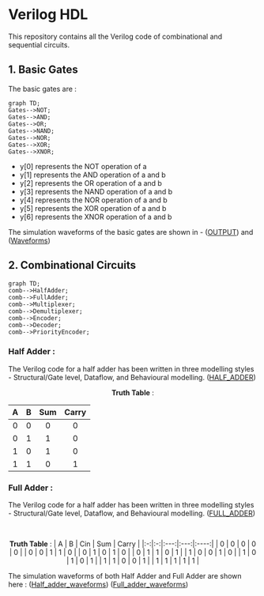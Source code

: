 # Verilog HDL
This repository contains all the Verilog code of combinational and sequential circuits.


## 1. Basic Gates 

The basic gates are : 
```mermaid
graph TD;
Gates-->NOT;
Gates-->AND;
Gates-->OR;
Gates-->NAND;
Gates-->NOR;
Gates-->XOR;
Gates-->XNOR;
```

- y[0] represents the NOT operation of a
- y[1] represents the AND operation of a and b
- y[2] represents the OR operation of a and b
- y[3] represents the NAND operation of a and b
- y[4] represents the NOR operation of a and b
- y[5] represents the XOR operation of a and b
- y[6] represents the XNOR operation of a and b

The simulation waveforms of the basic gates are shown in - ([OUTPUT](https://github.com/SrujanPrasad/Verilog-HDL-basics/blob/9c629b2cce5f6b5224f43adf19c60b91f20ffe08/Basic%20Gates/Basic_gates.png)) and ([Waveforms](https://github.com/SrujanPrasad/Verilog-HDL-basics/blob/9c629b2cce5f6b5224f43adf19c60b91f20ffe08/Basic%20Gates/Basic_gates_waveforms.png))

## 2. Combinational Circuits 
```mermaid
graph TD;
comb-->HalfAdder;
comb-->FullAdder;
comb-->Multiplexer;
comb-->Demultiplexer;
comb-->Encoder;
comb-->Decoder;
comb-->PriorityEncoder;
```
### Half Adder :
  The Verilog code for a half adder has been written in three modelling styles -  Structural/Gate level, Dataflow, and Behavioural modelling. ([HALF_ADDER](https://github.com/SrujanPrasad/Verilog-HDL-basics/tree/9c629b2cce5f6b5224f43adf19c60b91f20ffe08/Comb/half_adder))
  <br> <div align="center"> 
  **Truth Table** :

| A | B | Sum | Carry |
|:-:|:-:|:---:|:----:|
| 0 | 0 |  0  |  0   |
| 0 | 1 |  1  |  0   |
| 1 | 0 |  1  |  0   |
| 1 | 1 |  0  |  1   |

</div>

### Full Adder : 
The Verilog code for a half adder has been written in three modelling styles -  Structural/Gate level, Dataflow, and Behavioural modelling. ([FULL_ADDER](https://github.com/SrujanPrasad/Verilog-HDL-basics/tree/9c629b2cce5f6b5224f43adf19c60b91f20ffe08/Comb/full_adder))

 <br> <div align="center"> 
  **Truth Table** :
| A | B | Cin | Sum | Carry |
|:-:|:-:|:---:|:---:|:----:|
| 0 | 0 |  0  |  0  |  0   |
| 0 | 0 |  1  |  1  |  0   |
| 0 | 1 |  0  |  1  |  0   |
| 0 | 1 |  1  |  0  |  1   |
| 1 | 0 |  0  |  1  |  0   |
| 1 | 0 |  1  |  0  |  1   |
| 1 | 1 |  0  |  0  |  1   |
| 1 | 1 |  1  |  1  |  1   |

</div>

The simulation waveforms of both Half Adder and Full Adder are shown here : ([Half_adder_waveforms](https://github.com/SrujanPrasad/Verilog-HDL-basics/blob/9c629b2cce5f6b5224f43adf19c60b91f20ffe08/Comb/half_adder/half_adder_waveform.png)) ([Full_adder_waveforms](https://github.com/SrujanPrasad/Verilog-HDL-basics/blob/9c629b2cce5f6b5224f43adf19c60b91f20ffe08/Comb/full_adder/full_adder_waveforms.png))


